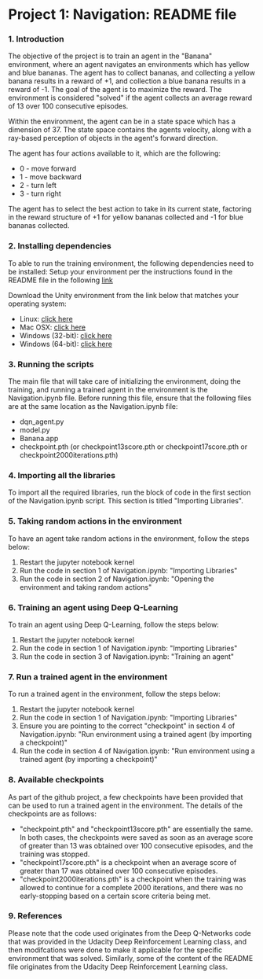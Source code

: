 # Project 1: Navigation: README file

### 1. Introduction

The objective of the project is to train an agent in the "Banana" environment, where an agent navigates an environments which has yellow and blue bananas. The agent has to collect bananas, and collecting a yellow banana results in a reward of +1, and collection a blue banana results in a reward of -1. The goal of the agent is to maximize the reward. The environment is considered "solved" if the agent collects an average reward of 13 over 100 consecutive episodes.

Within the environment, the agent can be in a state space which has a dimension of 37. The state space contains the agents velocity, along with a ray-based perception of objects in the agent's forward direction.

The agent has four actions available to it, which are the following:
- 0 - move forward
- 1 - move backward
- 2 - turn left
- 3 - turn right

The agent has to select the best action to take in its current state, factoring in the reward structure of +1 for yellow bananas collected and -1 for blue bananas collected.

### 2. Installing dependencies
To able to run the training environment, the following dependencies need to be installed:
Setup your environment per the instructions found in the README file in the following [link](https://github.com/udacity/deep-reinforcement-learning#dependencies)

Download the Unity environment from the link below that matches your operating system:
- Linux: [click here](https://s3-us-west-1.amazonaws.com/udacity-drlnd/P1/Banana/Banana_Linux.zip)
- Mac OSX: [click here](https://s3-us-west-1.amazonaws.com/udacity-drlnd/P1/Banana/Banana.app.zip)
- Windows (32-bit): [click here](https://s3-us-west-1.amazonaws.com/udacity-drlnd/P1/Banana/Banana_Windows_x86.zip)
- Windows (64-bit): [click here](https://s3-us-west-1.amazonaws.com/udacity-drlnd/P1/Banana/Banana_Windows_x86_64.zip)

### 3. Running the scripts
The main file that will take care of initializing the environment, doing the training, and running a trained agent in the environment is the Navigation.ipynb file. Before running this file, ensure that the following files are at the same location as the Navigation.ipynb file:
- dqn_agent.py
- model.py
- Banana.app
- checkpoint.pth (or checkpoint13score.pth or checkpoint17score.pth or checkpoint2000iterations.pth)

### 4. Importing all the libraries
To import all the required libraries, run the block of code in the first section of the Navigation.ipynb script. This section is titled "Importing Libraries".

### 5. Taking random actions in the environment
To have an agent take random actions in the environment, follow the steps below:
1. Restart the jupyter notebook kernel
2. Run the code in section 1 of Navigation.ipynb: "Importing Libraries"
3. Run the code in section 2 of Navigation.ipynb: "Opening the environment and taking random actions"

### 6. Training an agent using Deep Q-Learning
To train an agent using Deep Q-Learning, follow the steps below:
1. Restart the jupyter notebook kernel
2. Run the code in section 1 of Navigation.ipynb: "Importing Libraries"
3. Run the code in section 3 of Navigation.ipynb: "Training an agent"

### 7. Run a trained agent in the environment
To run a trained agent in the environment, follow the steps below:
1. Restart the jupyter notebook kernel
2. Run the code in section 1 of Navigation.ipynb: "Importing Libraries"
3. Ensure you are pointing to the correct "checkpoint" in section 4 of Navigation.ipynb: "Run environment using a trained agent (by importing a checkpoint)"
4. Run the code in section 4 of Navigation.ipynb: "Run environment using a trained agent (by importing a checkpoint)"

### 8. Available checkpoints
As part of the github project, a few checkpoints have been provided that can be used to run a trained agent in the environment. The details of the checkpoints are as follows:
- "checkpoint.pth" and "checkpoint13score.pth" are essentially the same. In both cases, the checkpoints were saved as soon as an average score of greater than 13 was obtained over 100 consecutive episodes, and the training was stopped.
- "checkpoint17score.pth" is a checkpoint when an average score of greater than 17 was obtained over 100 consecutive episodes.
- "checkpoint2000iterations.pth" is a checkpoint when the training was allowed to continue for a complete 2000 iterations, and there was no early-stopping based on a certain score criteria being met.

### 9. References
Please note that the code used originates from the Deep Q-Networks code that was provided in the Udacity Deep Reinforcement Learning class, and then modifcations were done to make it applicable for the specific environment that was solved. Similarly, some of the content of the README file originates from the Udacity Deep Reinforcement Learning class.